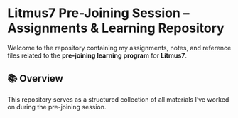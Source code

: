 # Litmus7 Pre-Joining Session – Assignments & Learning Repository

Welcome to the repository containing my assignments, notes, and reference files related to the **pre-joining learning program** for **Litmus7**.

## 📚 Overview

This repository serves as a structured collection of all materials I’ve worked on during the pre-joining session.
